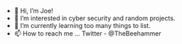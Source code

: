 - 👋 Hi, I’m Joe!
- 👀 I’m interested in cyber security and random projects. 
- 🌱 I’m currently learning too many things to list. 
- 📫 How to reach me ... Twitter - @TheBeehammer

<!---
BehymerTech/BehymerTech is a ✨ special ✨ repository because its `README.md` (this file) appears on your GitHub profile.
You can click the Preview link to take a look at your changes.
--->
